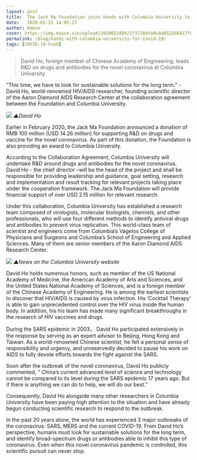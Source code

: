 ```yaml
---
layout: post
title:  The Jack Ma Foundation joins hands with Columbia University to advance R&D for the novel coronavirus
date:   2020-02-21 14:05:17
author: Admin
cover: https://img.mayun.xin/upload/2020022409/5f3728dcb0c8a8522bb817f0fd2a7aed.png
permalink: /blog/hands-with-columbia-university-for-covid-19/
tags: [COVID-19-Fund]
---
```


> David Ho, foreign member of Chinese Academy of Engineering, leads R&D on drugs and antibodies for the novel coronavirus at Columbia University

“This time, we have to look for sustainable solutions for the long term.” - David Ho, world-renowned HIV/AIDS researcher, founding scientific director of the Aaron Diamond AIDS Research Center at the collaboration agreement between the Foundation and Columbia University. 

![](https://img.mayun.xin/upload/2020031516/8301f3611c34b3815991706b29223962.jpeg)
*▲David Ho*

Earlier in February 2020, the Jack Ma Foundation announced a donation of RMB 100 million (USD 14.26 million) for supporting R&D on drugs and vaccine for the novel coronavirus. As part of this donation, the Foundation is also providing an award to Columbia University.

According to the Collaboration Agreement, Columbia University will undertake R&D around drugs and antibodies for the novel coronavirus. David Ho - the chief director –will be the head of the project and shall be responsible for providing leadership and guidance, goal setting, research and implementation and result tracking for relevant projects taking place under the cooperation framework. The Jack Ma Foundation will provide financial support of over USD 2.15 million for relevant research.

Under this collaboration, Columbia University has established a research team composed of virologists, molecular biologists, chemists, and other professionals, who will use four different methods to identify antiviral drugs and antibodies to prevent virus replication. This world-class team of scientist and engineers come from Columbia’s Vagelos College of Physicians and Surgeons and Columbia’s School of Engineering and Applied Sciences. Many of them are senior members of the Aaron Diamond AIDS Research Center.

![](https://img.mayun.xin/upload/2020031516/c4cbb402578325578ebe6d98b6d7cb1c.jpeg)
*▲News on the Columbia University website*

David Ho holds numerous honors, such as member of the US National Academy of Medicine, the American Academy of Arts and Sciences, and the United States National Academy of Sciences, and is a foreign member of the Chinese Academy of Engineering. He is among the earliest scientists to discover that HIV/AIDS is caused by virus infection. His ‘Cocktail Therapy’ is able to gain unprecedented control over the HIV virus inside the human body. In addition, his his team has made many significant breakthroughs in the research of HIV vaccines and drugs.

During the SARS epidemic in 2003， David Ho participated extensively in the response by serving as an expert advisor to Beijing, Hong Kong and Taiwan. As a world-renowned Chinese scientist, he felt a personal sense of responsibility and urgency, and unreservedly decided to pause his work on AIDS to fully devote efforts towards the fight against the SARS.

Soon after the outbreak of the novel coronavirus, David Ho  publicly commented, “ China’s current advanced level of science and technology cannot be compared to its level during the SARS epidemic 17 years ago. But if there is anything we can do to help, we will do our best.”

Consequently, David Ho alongside many other researchers in Columbia University have been paying high attention to the situation and have already begun conducting scientific research to respond to the outbreak.

In the past 20 years alone, the world has experienced 3 major outbreaks of the coronavirus: SARS, MERS and the current COVID-19. From David Ho’s perspective, humans must look for sustainable solutions for the long term, and identify broad-spectrum drugs or antibodies able to inhibit this type of coronavirus. Even when this novel coronavirus pandemic is controlled, this scientific pursuit can never stop.